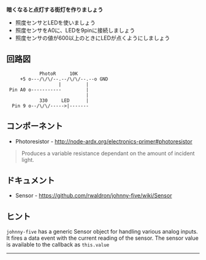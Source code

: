 __暗くなると点灯する街灯を作りましょう__

* 照度センサとLEDを使いましょう
* 照度センサをA0に、LEDを9pinに接続しましょう
* 照度センサの値が600以上のときにLEDが点くようにしましょう

## 回路図

```
            PhotoR     10K
     +5 o---/\/\/--.--/\/\/--.--o GND
                   |         |
 Pin A0 o-----------         |
                             |
            330     LED      |
  Pin 9 o--/\/\/----->|-------
```

## コンポーネント

- Photoresistor - http://node-ardx.org/electronics-primer#photoresistor

> Produces a variable resistance dependant on the amount of incident light.

## ドキュメント

- Sensor - https://github.com/rwaldron/johnny-five/wiki/Sensor

## ヒント

`johnny-five` has a generic Sensor object for handling various analog inputs.
It fires a data event with the current reading of the sensor.
The sensor value is available to the callback as `this.value`

---
